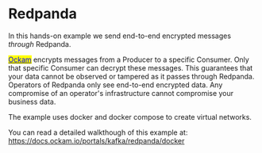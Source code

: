 # Redpanda

In this hands-on example we send end-to-end encrypted messages _through_ Redpanda.

[<mark style="color:blue;">Ockam</mark>](https://docs.ockam.io/) encrypts messages from a Producer to a specific Consumer. Only that specific Consumer can decrypt these messages. This guarantees that your data cannot be observed or tampered as it passes through Redpanda. Operators of Redpanda only see end-to-end encrypted data. Any compromise of an operator's infrastructure cannot compromise your business data.

The example uses docker and docker compose to create virtual networks.

You can read a detailed walkthough of this example at:
https://docs.ockam.io/portals/kafka/redpanda/docker

